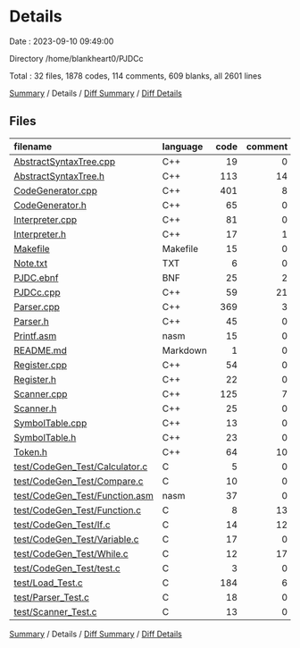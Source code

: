# Details

Date : 2023-09-10 09:49:00

Directory /home/blankheart0/PJDCc

Total : 32 files,  1878 codes, 114 comments, 609 blanks, all 2601 lines

[Summary](results.md) / Details / [Diff Summary](diff.md) / [Diff Details](diff-details.md)

## Files
| filename | language | code | comment | blank | total |
| :--- | :--- | ---: | ---: | ---: | ---: |
| [AbstractSyntaxTree.cpp](/AbstractSyntaxTree.cpp) | C++ | 19 | 0 | 5 | 24 |
| [AbstractSyntaxTree.h](/AbstractSyntaxTree.h) | C++ | 113 | 14 | 53 | 180 |
| [CodeGenerator.cpp](/CodeGenerator.cpp) | C++ | 401 | 8 | 142 | 551 |
| [CodeGenerator.h](/CodeGenerator.h) | C++ | 65 | 0 | 23 | 88 |
| [Interpreter.cpp](/Interpreter.cpp) | C++ | 81 | 0 | 19 | 100 |
| [Interpreter.h](/Interpreter.h) | C++ | 17 | 1 | 7 | 25 |
| [Makefile](/Makefile) | Makefile | 15 | 0 | 5 | 20 |
| [Note.txt](/Note.txt) | TXT | 6 | 0 | 0 | 6 |
| [PJDC.ebnf](/PJDC.ebnf) | BNF | 25 | 2 | 14 | 41 |
| [PJDCc.cpp](/PJDCc.cpp) | C++ | 59 | 21 | 28 | 108 |
| [Parser.cpp](/Parser.cpp) | C++ | 369 | 3 | 135 | 507 |
| [Parser.h](/Parser.h) | C++ | 45 | 0 | 20 | 65 |
| [Printf.asm](/Printf.asm) | nasm | 15 | 0 | 5 | 20 |
| [README.md](/README.md) | Markdown | 1 | 0 | 1 | 2 |
| [Register.cpp](/Register.cpp) | C++ | 54 | 0 | 14 | 68 |
| [Register.h](/Register.h) | C++ | 22 | 0 | 8 | 30 |
| [Scanner.cpp](/Scanner.cpp) | C++ | 125 | 7 | 30 | 162 |
| [Scanner.h](/Scanner.h) | C++ | 25 | 0 | 12 | 37 |
| [SymbolTable.cpp](/SymbolTable.cpp) | C++ | 13 | 0 | 2 | 15 |
| [SymbolTable.h](/SymbolTable.h) | C++ | 23 | 0 | 11 | 34 |
| [Token.h](/Token.h) | C++ | 64 | 10 | 18 | 92 |
| [test/CodeGen_Test/Calculator.c](/test/CodeGen_Test/Calculator.c) | C | 5 | 0 | 0 | 5 |
| [test/CodeGen_Test/Compare.c](/test/CodeGen_Test/Compare.c) | C | 10 | 0 | 0 | 10 |
| [test/CodeGen_Test/Function.asm](/test/CodeGen_Test/Function.asm) | nasm | 37 | 0 | 3 | 40 |
| [test/CodeGen_Test/Function.c](/test/CodeGen_Test/Function.c) | C | 8 | 13 | 5 | 26 |
| [test/CodeGen_Test/If.c](/test/CodeGen_Test/If.c) | C | 14 | 12 | 2 | 28 |
| [test/CodeGen_Test/Variable.c](/test/CodeGen_Test/Variable.c) | C | 17 | 0 | 2 | 19 |
| [test/CodeGen_Test/While.c](/test/CodeGen_Test/While.c) | C | 12 | 17 | 5 | 34 |
| [test/CodeGen_Test/test.c](/test/CodeGen_Test/test.c) | C | 3 | 0 | 0 | 3 |
| [test/Load_Test.c](/test/Load_Test.c) | C | 184 | 6 | 34 | 224 |
| [test/Parser_Test.c](/test/Parser_Test.c) | C | 18 | 0 | 4 | 22 |
| [test/Scanner_Test.c](/test/Scanner_Test.c) | C | 13 | 0 | 2 | 15 |

[Summary](results.md) / Details / [Diff Summary](diff.md) / [Diff Details](diff-details.md)